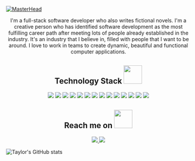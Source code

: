 
[![MasterHead](https://mocah.org/uploads/posts/4527179-digital-art-pixel-art-pixelated-pixels-nature-landscape-asian-architecture-temple-trees-forest-stones-stairs-orange.png)](github.com/thart003)

<p align="center">
 I'm a full-stack software developer who also writes fictional novels. I'm a creative person who has identified software development as the most fulfilling career path after meeting lots of people already established in the industry. It's an industry that I believe in, filled with people that I want to be around. I love to work in teams to create dynamic, beautiful and functional computer applications.
</p>

<h2 align="center">Technology Stack <img src="https://encrypted-tbn0.gstatic.com/images?q=tbn:ANd9GcT3HLbBAh4SeIPQj6jHzYSVy77B50sYplL4SA&usqp=CAU" width="50"></h2>

<p align="center">
 <img src="https://img.shields.io/badge/C-00599C?style=flat-square&logo=c&logoColor=white"/>
<img src="https://img.shields.io/badge/-java-E34A86?style=flat-square&logo=java"/>
<img src="https://img.shields.io/badge/-C++-00599C?style=flat-square&logo=c"/>
<img src="https://img.shields.io/badge/-HTML5-E34F26?style=flat-square&logo=html5&logoColor=white"/>
<img src="https://img.shields.io/badge/-CSS3-1572B6?style=flat-square&logo=css3"/>
<img src="https://img.shields.io/badge/-Bootstrap-563D7C?style=flat-square&logo=bootstrap"/>
<img src="https://img.shields.io/badge/-Heroku-430098?style=flat-square&logo=heroku"/>
<img src="https://img.shields.io/badge/-JavaScript-black?style=flat-square&logo=javascript"/>
<img src="https://img.shields.io/badge/-Nodejs-black?style=flat-square&logo=Node.js"/>
<img src="https://img.shields.io/badge/-React-black?style=flat-square&logo=react"/>
<img src="https://img.shields.io/badge/-MongoDB-black?style=flat-square&logo=mongodb"/>
<img src="https://img.shields.io/badge/-MySQL-black?style=flat-square&logo=mysql"/>
<img src="https://img.shields.io/badge/-Git-black?style=flat-square&logo=git"/>
<img src="https://img.shields.io/badge/-GitHub-black?style=flat-square&logo=github"/>
</p>

<h2 align="center">Reach me on <img src="https://media0.giphy.com/media/jqNPzdTTxQfOgOqpO4/source.gif" width="50"></h2>

<p align="center">
<a href="mailto: thart003@ucr.edu">
 <img src="https://encrypted-tbn0.gstatic.com/images?q=tbn:ANd9GcSpytI_ZUw-F00qnoJfvSoW0sWIj3zJHb0M1nD6dBc4YrAKkd1ynpHfsX7rsZeegl-hJKw&usqp=CAU"/>
</a>
<a href="https://www.linkedin.com/in/taylorhart003/">
 <img src="https://encrypted-tbn0.gstatic.com/images?q=tbn:ANd9GcTZmT0xGr1uxOsx4Vrc78rgG8XKo4IYhOHgbA&usqp=CAU"/>
</a>
<p align="center">
 
![Taylor's GitHub stats](https://github-readme-stats.vercel.app/api?username=thart003&theme=kacho_ga&show_icons=true)
 
</p>

